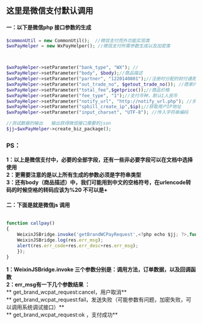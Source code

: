 ﻿## 这里是微信支付默认调用

#### 一：以下是微信php 接口参数的生成
```php
$commonUtil = new CommonUtil();  //微信支付而外功能实现类
$wxPayHelper = new WxPayHelper(); //微信支付所需参数生成以及加密类



$wxPayHelper->setParameter("bank_type", "WX"); //
$wxPayHelper->setParameter("body", $body);//商品描述
$wxPayHelper->setParameter("partner", "1220140801");//注册时分配的财付通商号
$wxPayHelper->setParameter("out_trade_no", $getout_trade_no()); //商家内部的订单号
$wxPayHelper->setParameter("total_fee",$getprice());//商品价格
$wxPayHelper->setParameter("fee_type", "1");//支付币种，默认1人民币
$wxPayHelper->setParameter("notify_url", "http://notify_url.php"); //步返回通知页面
$wxPayHelper->setParameter("spbill_create_ip",$ip);//获取用户IP地址
$wxPayHelper->setParameter("input_charset", "UTF-8"); //传入字符串编码

//测试数据的输出   输出获得微信接口需要的json
$jj=$wxPayHelper->create_biz_package();


```
### PS：
**1：以上是微信支付中，必要的全部字段，还有一些非必要字段可以在文档中选择使用**  
**2：更需要注意的是以上所有生成的参数必须是字符串类型**  
**3：还有body（商品描述）中，我们可能用到中文的空格符号，在urlencode转码的时候空格的转码应该为%20 不可以是+**   

    
#### 二：下面是就是微信js 调用

```js

function callpay()
{
	WeixinJSBridge.invoke('getBrandWCPayRequest',<?php echo $jj; ?>,function(res){
	WeixinJSBridge.log(res.err_msg);
	alert(res.err_code+res.err_desc+res.err_msg);
	});
}

```
**1：WeixinJSBridge.invoke 三个参数分别是：调用方法，订单数据，以及回调函数**  
**2：err_msg有一下几个参数结果 ：**  
**      get_brand_wcpat_request:cancel，用户取消**  
**      get_brand_wcpat_request:fail，发送失败（可能参数有问题，加密失败，可以调用系统调试接口）**  
**      get_brand_wcpat_request:ok ，支付成功**











